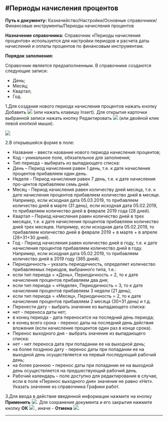 ﻿#Периоды начисления процентов
----------

**Путь к документу:** Казначейство/Настройки/Основные справочники/Финансовые инструменты/Периоды начисления процентов
 
**Назначение справочника:** Справочник «Периоды начисления процентов» используется для настройки периодов и расчета даты начислений и оплаты процентов по финансовым инструментам.


**Порядок заполнения:**

Справочник является предзаполненным. В справочнике создаются следующие записи:

* День;
* Месяц;
* Квартал;
* Год.

1.Для создания нового периода начисления процентов нажать кнопку Добавить  ![](topic:.AddFiles.Btn_Add.png) (или нажать клавишу Insert). Для открытия карточки выбранной записи нажать кнопку Редактировать  ![](topic:.AddFiles.Btn_Edit.png) (или двойной клик левой кнопкой мыши).

![](topic:.AddFiles.Screenshot_2028.jpg)

2.В открывшейся форме в поле:

- Название - ввести название нового периода начисления процентов;
- Код – уникальное поле, обязательное для заполнения;
- Тип периода – выбирать из выпадающего списка:
 - День – Период начисления равен 1 день, т.е. к дате начисления процентов прибавляем один день.
 - Неделя - Период начисления равен 7 день, т.е. к дате начисления про-центов прибавляем семь дней.
 - Месяц - Период начисления равен количеству дней месяца, т.е. к дате начисления процентов прибавляем количество дней в месяце. Например, если исходная дата 05.03.2019, то прибавляем количество дней в марте (31 день), если исходная дата 05.02.2019, то прибавляем количество дней в феврале 2019 года (28 дней).
 - Квартал – Период начисления равен количество дней в трех месяцах, т.е. к дате начисления процентов прибавляем количество дней трех месяцев. Например, если исходная дата 05.02.2019, то прибавляем количество дней в феврале 2019 + в марте + в апреле (28+31+30 дней).
 - Год - Период начисления равен количество дней в году, т.е. к дате начисления процентов прибавляем количество дней в году. Например, если исходная дата 05.02.2019, то прибавляем количество дней в 2019 году (365 дней).
- Периодичность – указать периодичность, определяет количество прибавляемых периодов, выбранного типа, т.е.: 
 - если тип периода = «День», Периодичность = 2, то к дате начисления процентов прибавляем два дня;
 - если тип периода = «Неделя», Периодичность = 3, то к дате начисления процентов прибавляем 3 недели (21 день);
 - если тип периода = «Месяц», Периодичность = 2, то к дате начисления процентов прибавляем 2 месяца (30+31 день) и т.д.
- Перенести дату – выбрать значение из выпадающего списка:
 - нет - переноса даты нет;
 - в конец периода - дата переносится на последний день периода;
 - в конец всего срока - перенос даты на последний день действия вложения (если начисление процентов один раз в конце срока). 
- Перенос выходного дня - выбрать значение из выпадающего списка:
 - нет - нет переноса дата при попадании ее на выходной день;
 - на более позднюю дату - перенос даты при попадании ее на выходной день осуществляется на первый последующий рабочий день;
 - на более раннюю – перенос даты при попадании ее на выходной день осуществляется на предшествующий рабочий день.
- Рабочий календарь – поле доступно для редактирования в случае, если в поле «Перенос выходного дня» значение не равно «Нет». Указать значение из справочника Графики работ. 

3.Для ввода в действие введенной информации нажмите на кнопку **Применить** ![](topic:.AddFiles.Btn_OK.png).
Для сохранения документа и его закрытия нажмите кнопку **ОК**
 ![](topic:.AddFiles.Btn_Post.png) , иначе  -  **Отмена** ![](topic:.AddFiles.BtnCloseCancel.png).

----------
